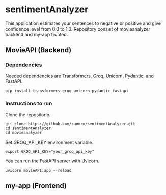 # sentimentAnalyzer
This application estimates your sentences to negative or positive and give confidence level from 0.0 to 1.0. Repository consist of movieanalyzer backend and my-app fronted.

## MovieAPI (Backend)
### Dependencies
Needed dependencies are Transformers, Groq, Unicorn, Pydantic, and FastAPI.
```
pip install transformers groq uvicorn pydantic fastapi
```
### Instructions to run
Clone the repositorio.
```
git clone https://github.com/ranurm/sentimentAnalyzer.git
cd sentimentAnalyzer
cd movieanalyzer
```
Set GROQ_API_KEY environment variable.
```
export GROQ_API_KEY="your_groq_api_key"
```
You can run the FastAPI server with Uvicorn.
```
uvicorn movieAPI:app --reload
```
## my-app (Frontend)

